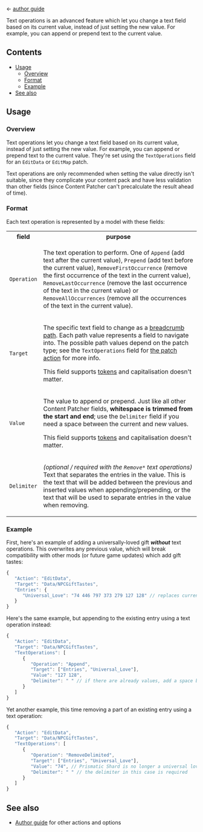 ﻿← [author guide](../author-guide.md)

Text operations is an advanced feature which let you change a text field based on its current value,
instead of just setting the new value. For example, you can append or prepend text to the current
value.

## Contents
* [Usage](#usage)
  * [Overview](#overview)
  * [Format](#format)
  * [Example](#example)
* [See also](#see-also)

## Usage
### Overview
Text operations let you change a text field based on its current value, instead of just setting the
new value. For example, you can append or prepend text to the current value. They're set using the
`TextOperations` field for an `EditData` or `EditMap` patch.

Text operations are only recommended when setting the value directly isn't suitable, since they
complicate your content pack and have less validation than other fields (since Content Patcher
can't precalculate the result ahead of time).

### Format
Each text operation is represented by a model with these fields:

<table>
<tr>
<th>field</th>
<th>purpose</th>
</tr>
<tr>
<td><code>Operation</code></td>
<td>

The text operation to perform. One of `Append` (add text after the current value), `Prepend` (add text before the current value),
`RemoveFirstOccurrence` (remove the first occurrence of the text in the current value),
`RemoveLastOccurrence` (remove the last occurrence of the text in the current value)
or `RemoveAllOccurrences` (remove all the occurrences of the text in the current value).

</td>
</tr>
<tr>
<td><code>Target</code></td>
<td>

The specific text field to change as a [breadcrumb path](https://en.wikipedia.org/wiki/Breadcrumb_navigation).
Each path value represents a field to navigate into. The possible path values depend on the patch
type; see the `TextOperations` field for [the patch action](../author-guide.md#actions) for more info.

This field supports [tokens](../author-guide.md#tokens) and capitalisation doesn't matter.

</td>
</tr>
<tr>
<td><code>Value</code></td>
<td>

The value to append or prepend. Just like all other Content Patcher fields, **whitespace is trimmed
from the start and end**; use the `Delimiter` field if you need a space between the current and new
values.

This field supports [tokens](../author-guide.md#tokens) and capitalisation doesn't matter.

</td>
</tr>
<tr>
<td><code>Delimiter</code></td>
<td>

_(optional / required with the `Remove*` text operations)_ Text that separates the entries in the value.
This is the text that will be added between the previous and inserted values when appending/prepending, or the text that will be used to separate entries in the value when removing.

</td>
</tr>
</table>
</dd>
</dl>

### Example
First, here's an example of adding a universally-loved gift **_without_** text operations. This
overwrites any previous value, which will break compatibility with other mods (or future game
updates) which add gift tastes:

```js
{
   "Action": "EditData",
   "Target": "Data/NPCGiftTastes",
   "Entries": {
      "Universal_Love": "74 446 797 373 279 127 128" // replaces current value
   }
}
```

Here's the same example, but appending to the existing entry using a text operation instead:

```js
{
   "Action": "EditData",
   "Target": "Data/NPCGiftTastes",
   "TextOperations": [
      {
         "Operation": "Append",
         "Target": ["Entries", "Universal_Love"],
         "Value": "127 128",
         "Delimiter": " " // if there are already values, add a space between them and the new ones
      }
   ]
}
```

Yet another example, this time removing a part of an existing entry using a text operation:

```js
{
   "Action": "EditData",
   "Target": "Data/NPCGiftTastes",
   "TextOperations": [
      {
         "Operation": "RemoveDelimited",
         "Target": ["Entries", "Universal_Love"],
         "Value": "74", // Prismatic Shard is no longer a universal love
         "Delimiter": " " // the delimiter in this case is required
      }
   ]
}
```

## See also
* [Author guide](../author-guide.md) for other actions and options
